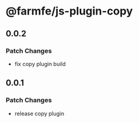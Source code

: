 # @farmfe/js-plugin-copy

## 0.0.2

### Patch Changes

- fix copy plugin build

## 0.0.1

### Patch Changes

- release copy plugin
